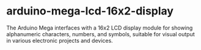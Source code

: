 # arduino-mega-lcd-16x2-display
The Arduino Mega interfaces with a 16x2 LCD display module for showing alphanumeric characters, numbers, and symbols, suitable for visual output in various electronic projects and devices.
